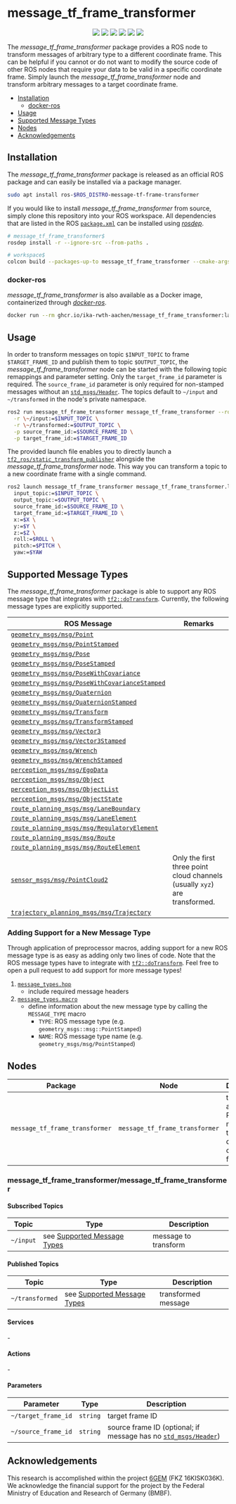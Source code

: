 # message_tf_frame_transformer

<p align="center">
  <img src="https://img.shields.io/github/v/release/ika-rwth-aachen/message_tf_frame_transformer"/>
  <img src="https://img.shields.io/github/license/ika-rwth-aachen/message_tf_frame_transformer"/>
  <a href="https://github.com/ika-rwth-aachen/message_tf_frame_transformer/actions/workflows/industrial_ci.yml"><img src="https://github.com/ika-rwth-aachen/message_tf_frame_transformer/actions/workflows/industrial_ci.yml/badge.svg"/></a>
  <a href="https://github.com/ika-rwth-aachen/message_tf_frame_transformer/actions/workflows/docker-ros.yml"><img src="https://github.com/ika-rwth-aachen/message_tf_frame_transformer/actions/workflows/docker-ros.yml/badge.svg"/></a>
  <img src="https://img.shields.io/badge/ROS-humble|jazzy|kilted|rolling-293754"/>
  <a href="https://github.com/ika-rwth-aachen/message_tf_frame_transformer"><img src="https://img.shields.io/github/stars/ika-rwth-aachen/message_tf_frame_transformer?style=social"/></a>
</p>

The *message_tf_frame_transformer* package provides a ROS node to transform messages of arbitrary type to a different coordinate frame. This can be helpful if you cannot or do not want to modify the source code of other ROS nodes that require your data to be valid in a specific coordinate frame. Simply launch the *message_tf_frame_transformer* node and transform arbitrary messages to a target coordinate frame.

- [Installation](#installation)
  - [docker-ros](#docker-ros)
- [Usage](#usage)
- [Supported Message Types](#supported-message-types)
- [Nodes](#nodes)
- [Acknowledgements](#acknowledgements)


## Installation

The *message_tf_frame_transformer* package is released as an official ROS package and can easily be installed via a package manager.

```bash
sudo apt install ros-$ROS_DISTRO-message-tf-frame-transformer
```

If you would like to install *message_tf_frame_transformer* from source, simply clone this repository into your ROS workspace. All dependencies that are listed in the ROS [`package.xml`](./package.xml) can be installed using [*rosdep*](http://wiki.ros.org/rosdep).

```bash
# message_tf_frame_transformer$
rosdep install -r --ignore-src --from-paths .

# workspace$
colcon build --packages-up-to message_tf_frame_transformer --cmake-args -DCMAKE_BUILD_TYPE=Release
```

### docker-ros

*message_tf_frame_transformer* is also available as a Docker image, containerized through [*docker-ros*](https://github.com/ika-rwth-aachen/docker-ros).

```bash
docker run --rm ghcr.io/ika-rwth-aachen/message_tf_frame_transformer:latest # or distro-specific tags, e.g., :rolling
```


## Usage

In order to transform messages on topic `$INPUT_TOPIC` to frame `$TARGET_FRAME_ID` and publish them to topic `$OUTPUT_TOPIC`, the *message_tf_frame_transformer* node can be started with the following topic remappings and parameter setting. Only the `target_frame_id` parameter is required. The `source_frame_id` parameter is only required for non-stamped messages without an [`std_msgs/Header`](https://docs.ros.org/en/api/std_msgs/html/msg/Header.html). The topics default to `~/input` and `~/transformed` in the node's private namespace.

```bash
ros2 run message_tf_frame_transformer message_tf_frame_transformer --ros-args \
  -r \~/input:=$INPUT_TOPIC \
  -r \~/transformed:=$OUTPUT_TOPIC \
  -p source_frame_id:=$SOURCE_FRAME_ID \
  -p target_frame_id:=$TARGET_FRAME_ID
```

The provided launch file enables you to directly launch a [`tf2_ros/static_transform_publisher`](http://wiki.ros.org/tf2_ros) alongside the *message_tf_frame_transformer* node. This way you can transform a topic to a new coordinate frame with a single command.

```bash
ros2 launch message_tf_frame_transformer message_tf_frame_transformer.launch.xml \
  input_topic:=$INPUT_TOPIC \
  output_topic:=$OUTPUT_TOPIC \
  source_frame_id:=$SOURCE_FRAME_ID \
  target_frame_id:=$TARGET_FRAME_ID \
  x:=$X \
  y:=$Y \
  z:=$Z \
  roll:=$ROLL \
  pitch:=$PITCH \
  yaw:=$YAW
```


## Supported Message Types

The *message_tf_frame_transformer* package is able to support any ROS message type that integrates with [`tf2::doTransform`](http://wiki.ros.org/tf2/Tutorials/Transforming%20your%20own%20datatypes). Currently, the following message types are explicitly supported.

| ROS Message | Remarks |
| --- | --- |
| [`geometry_msgs/msg/Point`](https://docs.ros2.org/foxy/api/geometry_msgs/msg/Point.html) |  |
| [`geometry_msgs/msg/PointStamped`](https://docs.ros2.org/foxy/api/geometry_msgs/msg/PointStamped.html) |  |
| [`geometry_msgs/msg/Pose`](https://docs.ros2.org/foxy/api/geometry_msgs/msg/Pose.html) |  |
| [`geometry_msgs/msg/PoseStamped`](https://docs.ros2.org/foxy/api/geometry_msgs/msg/PoseStamped.html) |  |
| [`geometry_msgs/msg/PoseWithCovariance`](https://docs.ros2.org/foxy/api/geometry_msgs/msg/PoseWithCovariance.html) |  |
| [`geometry_msgs/msg/PoseWithCovarianceStamped`](https://docs.ros2.org/foxy/api/geometry_msgs/msg/PoseWithCovarianceStamped.html) |  |
| [`geometry_msgs/msg/Quaternion`](https://docs.ros2.org/foxy/api/geometry_msgs/msg/Quaternion.html) |  |
| [`geometry_msgs/msg/QuaternionStamped`](https://docs.ros2.org/foxy/api/geometry_msgs/msg/QuaternionStamped.html) |  |
| [`geometry_msgs/msg/Transform`](https://docs.ros2.org/foxy/api/geometry_msgs/msg/Transform.html) |  |
| [`geometry_msgs/msg/TransformStamped`](https://docs.ros2.org/foxy/api/geometry_msgs/msg/TransformStamped.html) |  |
| [`geometry_msgs/msg/Vector3`](https://docs.ros2.org/foxy/api/geometry_msgs/msg/Vector3.html) |  |
| [`geometry_msgs/msg/Vector3Stamped`](https://docs.ros2.org/foxy/api/geometry_msgs/msg/Vector3Stamped.html) |  |
| [`geometry_msgs/msg/Wrench`](https://docs.ros2.org/foxy/api/geometry_msgs/msg/Wrench.html) |  |
| [`geometry_msgs/msg/WrenchStamped`](https://docs.ros2.org/foxy/api/geometry_msgs/msg/WrenchStamped.html) |  |
| [`perception_msgs/msg/EgoData`](https://github.com/ika-rwth-aachen/perception_interfaces/blob/main/perception_msgs/msg/EgoData.msg) |  |
| [`perception_msgs/msg/Object`](https://github.com/ika-rwth-aachen/perception_interfaces/blob/main/perception_msgs/msg/Object.msg) |  |
| [`perception_msgs/msg/ObjectList`](https://github.com/ika-rwth-aachen/perception_interfaces/blob/main/perception_msgs/msg/ObjectList.msg) |  |
| [`perception_msgs/msg/ObjectState`](https://github.com/ika-rwth-aachen/perception_interfaces/blob/main/perception_msgs/msg/ObjectState.msg) |  |
| [`route_planning_msgs/msg/LaneBoundary`](https://github.com/ika-rwth-aachen/planning_interfaces/blob/main/route_planning_msgs/msg/LaneBoundary.msg) |  |
| [`route_planning_msgs/msg/LaneElement`](https://github.com/ika-rwth-aachen/planning_interfaces/blob/main/route_planning_msgs/msg/LaneElement.msg) |  |
| [`route_planning_msgs/msg/RegulatoryElement`](https://github.com/ika-rwth-aachen/planning_interfaces/blob/main/route_planning_msgs/msg/RegulatoryElement.msg) |  |
| [`route_planning_msgs/msg/Route`](https://github.com/ika-rwth-aachen/planning_interfaces/blob/main/route_planning_msgs/msg/Route.msg) |  |
| [`route_planning_msgs/msg/RouteElement`](https://github.com/ika-rwth-aachen/planning_interfaces/blob/main/route_planning_msgs/msg/RouteElement.msg) |  |
| [`sensor_msgs/msg/PointCloud2`](https://docs.ros2.org/foxy/api/sensor_msgs/msg/PointCloud.html) | Only the first three point cloud channels (usually `xyz`) are transformed. |
| [`trajectory_planning_msgs/msg/Trajectory`](https://github.com/ika-rwth-aachen/planning_interfaces/blob/main/trajectory_planning_msgs/msg/Trajectory.msg) |  |

### Adding Support for a New Message Type

Through application of preprocessor macros, adding support for a new ROS message type is as easy as adding only two lines of code. Note that the ROS message types have to integrate with [`tf2::doTransform`](http://wiki.ros.org/tf2/Tutorials/Transforming%20your%20own%20datatypes). Feel free to open a pull request to add support for more message types!

1. [`message_types.hpp`](./include/message_tf_frame_transformer/message_types.hpp)
   - include required message headers
1. [`message_types.macro`](./include/message_tf_frame_transformer/message_types.macro)
   - define information about the new message type by calling the `MESSAGE_TYPE` macro
      - `TYPE`: ROS message type (e.g. `geometry_msgs::msg::PointStamped`)
      - `NAME`: ROS message type name (e.g. `geometry_msgs/msg/PointStamped`)


## Nodes

| Package | Node | Description |
| --- | --- | --- |
| `message_tf_frame_transformer` | `message_tf_frame_transformer` | transform arbitrary ROS messages to a different coordinate frame |

### message_tf_frame_transformer/message_tf_frame_transformer

#### Subscribed Topics

| Topic | Type | Description |
| --- | --- | --- |
| `~/input` | see [Supported Message Types](#supported-message-types) | message to transform |

#### Published Topics

| Topic | Type | Description |
| --- | --- | --- |
| `~/transformed` | see [Supported Message Types](#supported-message-types) | transformed message |

#### Services

\-

#### Actions

\-

#### Parameters

| Parameter | Type | Description |
| --- | --- | --- |
| `~/target_frame_id` | `string` | target frame ID |
| `~/source_frame_id` | `string` | source frame ID (optional; if message has no [`std_msgs/Header`](https://docs.ros.org/en/api/std_msgs/html/msg/Header.html)) |


## Acknowledgements

This research is accomplished within the project [6GEM](https://6gem.de/) (FKZ 16KISK036K). We acknowledge the financial support for the project by the Federal Ministry of Education and Research of Germany (BMBF).

